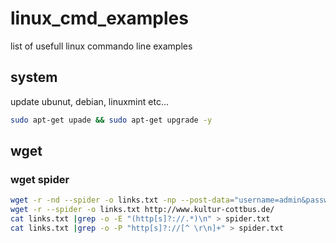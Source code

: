 # linux_cmd_examples
list of usefull linux commando line examples

## system
update ubunut, debian, linuxmint etc...
```bash
sudo apt-get upade && sudo apt-get upgrade -y
```

## wget
### wget spider
```bash
wget -r -nd --spider -o links.txt -np --post-data="username=admin&password=password&Login=Login" --keep-session-cookies http://localhost/vuln_test/DVWA/login.php
wget -r --spider -o links.txt http://www.kultur-cottbus.de/
cat links.txt |grep -o -E "(http[s]?://.*)\n" > spider.txt
cat links.txt |grep -o -P "http[s]?://[^ \r\n]+" > spider.txt
```
